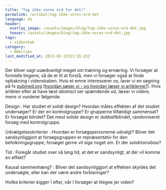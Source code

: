 ```yaml
---
title: "Tag ikke vores ord for det!"
permalink: /artikel/tag-ikke-vores-ord-det
language: da
header:
  overlay_image: /assets/images/blog/tag-ikke-vores-ord-det.jpg
  teaser: /assets/images/blog/tag-ikke-vores-ord-det.jpg
tags:
  - videnskab
category:
  - Webclips
last_modified_at: 2013-02-13T21:55:25Z
---
```


Der bliver sagt usædvanligt meget om træning og ernæring. Vi forsøger at formidle tingene, så de er til at forstå, men vi forsøger også at finde opbakning i videnskaben. Hvis et emne interesserer os, laver vi en søgning på fx [pubmed.org](http://pubmed.org) ([hvordan søger vi - og hvordan læser vi artiklerne?](https://web.archive.org/web/20160406123230/http://www.motion-online.dk/sundhed_og_vaegt/sundhed_generelt/saadan_soeger_du_selv_videnskabelige_artikler/)). Hvis artiklen efter at have læst _abstract_ ser spændende ud, læser vi videre, mens vi vurderer følgende:

Design
: Har studiet et solidt design? Hvordan måles effekten af det studiet undersøger? Er der en kontrolgruppe? Er grupperne tilfældigt sammensat? Er forsøget blindet? Det mest solide design er dobbeltblindet, randomiseret forsøg med kontrolgruppe.

Udvælgelseskriterier
: Hvordan er forsøgspersonerne udvalgt? Bliver det sandsynliggjort at forsøgsgruppen er repræsentativ for den befolkningsgruppe, forsøget gerne vil sige noget om. Er der _selektionsbias_?

Tid
: Foregår studiet over så lang tid, at det er sandsynligt, at der vil komme en effekt?

Kausal sammenhæng?
: Bliver det sandsynliggjort at effekten skyldes det undersøgte, eller kan der være andre forklaringer?

Hvilke kriterier kigger I efter, når I forsøger at tilegne jer viden?
